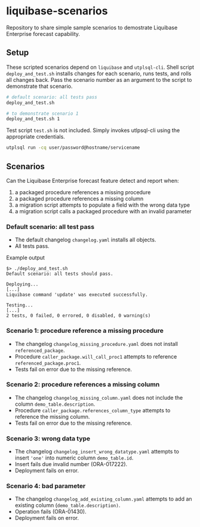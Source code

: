 # liquibase-scenarios
Repository to share simple sample scenarios to demostrate Liquibase Enterprise forecast capability.

## Setup
These scripted scenarios depend on `liquibase` and `utplsql-cli`. Shell script `deploy_and_test.sh` installs changes for each scenario, runs tests, and rolls all changes back. Pass the scenario number as an argument to the script to demonstrate that scenario.

``` sh
# default scenario: all tests pass
deploy_and_test.sh

# to demonstrate scenario 1
deploy_and_test.sh 1
```

Test script `test.sh` is not included. Simply invokes utlpsql-cli using the appropriate credentials.
``` sh
utplsql run -cq user/password@hostname/servicename
```

## Scenarios
Can the Liquibase Enterprise forecast feature detect and report when:

1. a packaged procedure references a missing procedure
2. a packaged procedure references a missing column
3. a migration script attempts to populate a field with the wrong data type
4. a migration script calls a packaged procedure with an invalid parameter

### Default scenario: all test pass
- The default changelog `changelog.yaml` installs all objects.
- All tests pass.

Example output
```
$> ./deploy_and_test.sh
Default scenario: all tests should pass.

Deploying...
[...]
Liquibase command 'update' was executed successfully.

Testing...
[...]
2 tests, 0 failed, 0 errored, 0 disabled, 0 warning(s)
```

### Scenario 1: procedure reference a missing procedure
- The changelog `changelog_missing_procedure.yaml` does not install `referenced_package`.
- Procedure `caller_package.will_call_proc1` attempts to reference `referenced_package.proc1`.
- Tests fail on error due to the missing reference.

### Scenario 2: procedure references a missing column
- The changelog `changelog_missing_column.yaml` does not include the column `demo_table.description`.
- Procedure `caller_package.references_column_type` attempts to reference the missing column.
- Tests fail on error due to the missing reference.

### Scenario 3: wrong data type
- The changelog `changelog_insert_wrong_datatype.yaml` attempts to insert `'one'` into numeric column `demo_table.id`.
- Insert fails due invalid number (ORA-017222).
- Deployment fails on error.

### Scenario 4: bad parameter
- The changelog `changelog_add_existing_column.yaml` attempts to add an existing column (`demo_table.description)`.
- Operation fails (ORA-01430).
- Deployment fails on error.